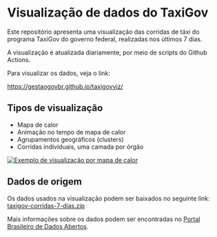 # Visualização de dados do TaxiGov

Este repositório apresenta uma visualização das corridas de táxi do
programa TaxiGov do governo federal, realizadas nos últimos 7 dias.

A visualização é atualizada diariamente, por meio de scripts do
Github Actions.

Para visualizar os dados, veja o link:

https://gestaogovbr.github.io/taxigovviz/


## Tipos de visualização

* Mapa de calor
* Animação no tempo de mapa de calor
* Agrupamentos geográficos (clusters)
* Corridas individuais, uma camada por órgão

[![Exemplo de visualização por mapa de calor](assets/images/mapa-de-calor-taxigov.png)](https://gestaogovbr.github.io/taxigovviz/)

## Dados de origem

Os dados usados na visualização podem ser baixados no seguinte link:
[taxigov-corridas-7-dias.zip](http://repositorio.dados.gov.br/seges/taxigov/taxigov-corridas-7-dias.zip)

Mais informações sobre os dados podem ser encontradas no
[Portal Brasileiro de Dados Abertos](https://dados.gov.br/dataset/corridas-do-taxigov).
